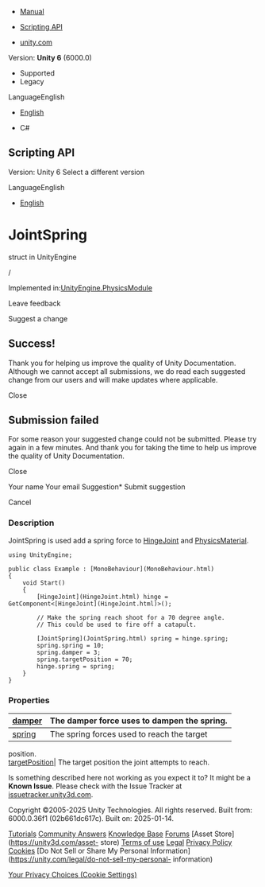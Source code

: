 [ ]()

  * [Manual](../Manual/index.html)
  * [Scripting API](../ScriptReference/index.html)

  * [unity.com](https://unity.com/)

Version: **Unity 6** (6000.0)

  * Supported
  * Legacy

LanguageEnglish

  * [English]()

  * C#

[ ](https://docs.unity3d.com)

## Scripting API

Version: Unity 6 Select a different version

LanguageEnglish

  * [English]()

# JointSpring

struct in UnityEngine

/

Implemented in:[UnityEngine.PhysicsModule](UnityEngine.PhysicsModule.html)

Leave feedback

Suggest a change

## Success!

Thank you for helping us improve the quality of Unity Documentation. Although
we cannot accept all submissions, we do read each suggested change from our
users and will make updates where applicable.

Close

## Submission failed

For some reason your suggested change could not be submitted. Please <a>try
again</a> in a few minutes. And thank you for taking the time to help us
improve the quality of Unity Documentation.

Close

Your name Your email Suggestion* Submit suggestion

Cancel

[ ]()

### Description

JointSpring is used add a spring force to [HingeJoint](HingeJoint.html) and
[PhysicsMaterial](PhysicsMaterial.html).

    
    
    using UnityEngine;  
      
    public class Example : [MonoBehaviour](MonoBehaviour.html)
    {
        void Start()
        {
            [HingeJoint](HingeJoint.html) hinge = GetComponent<[HingeJoint](HingeJoint.html)>();  
      
            // Make the spring reach shoot for a 70 degree angle.
            // This could be used to fire off a catapult.  
      
            [JointSpring](JointSpring.html) spring = hinge.spring;
            spring.spring = 10;
            spring.damper = 3;
            spring.targetPosition = 70;
            hinge.spring = spring;
        }
    }
    

### Properties

[damper](JointSpring-damper.html)| The damper force uses to dampen the spring.  
---|---  
[spring](JointSpring-spring.html)| The spring forces used to reach the target
position.  
[targetPosition](JointSpring-targetPosition.html)| The target position the
joint attempts to reach.  
  
Is something described here not working as you expect it to? It might be a
**Known Issue**. Please check with the Issue Tracker at
[issuetracker.unity3d.com](https://issuetracker.unity3d.com).

Copyright ©2005-2025 Unity Technologies. All rights reserved. Built from:
6000.0.36f1 (02b661dc617c). Built on: 2025-01-14.

[Tutorials](https://unity3d.com/learn) [Community
Answers](https://answers.unity3d.com) [Knowledge
Base](https://support.unity3d.com/hc/en-us)
[Forums](https://forum.unity3d.com) [Asset Store](https://unity3d.com/asset-
store) [Terms of use](https://docs.unity3d.com/Manual/TermsOfUse.html)
[Legal](https://unity.com/legal) [Privacy
Policy](https://unity.com/legal/privacy-policy)
[Cookies](https://unity.com/legal/cookie-policy) [Do Not Sell or Share My
Personal Information](https://unity.com/legal/do-not-sell-my-personal-
information)

[Your Privacy Choices (Cookie Settings)](javascript:void\(0\);)

